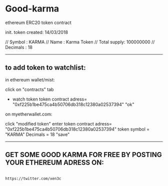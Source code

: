 # Good-karma
ethereum ERC20 token contract

init. token created: 14/03/2018


// Symbol      : KARMA
// Name        : Karma Token
// Total supply: 100000000
// Decimals    : 18

--------------------------------------------------------------

to add token to watchlist:
--------------------------

in ethereum wallet/mist:

click on "contracts" tab
+ watch token
token contract adress= "0xf225b1be475ca4b50706db318c12380a02537394"
"ok"


on myetherwallet.com:

click "modified token"
enter token contract adress= "0xf225b1be475ca4b50706db318c12380a02537394"
token symbol = "KARMA"
Decimals = 18
"save"

-----------------------------------------------------------------
GET SOME GOOD KARMA FOR FREE BY POSTING YOUR ETHEREUM ADRESS ON:
-----------------------------------------------------------------
                                                    https://twitter.com/xen3c
